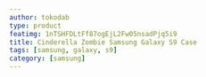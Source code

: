 ```yaml
---
author: tokodab
type: product
featimg: 1nTSHFDLtFf87ogEjL2Fw05nsadPjq5i9
title: Cinderella Zombie Samsung Galaxy S9 Case
tags: [samsung, galaxy, s9]
category: [samsung]
---
```

